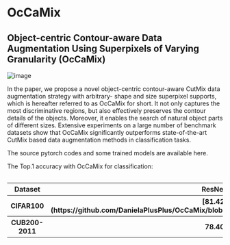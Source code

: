 # OcCaMix
Object-centric Contour-aware Data Augmentation Using Superpixels of Varying Granularity (OcCaMix)
-------------------------------------------------------------------------------------------------

![image](https://github.com/DanielaPlusPlus/OcCaMix/blob/main/framework.png)

In the paper, we propose a novel object-centric contour-aware CutMix data augmentation strategy with arbitrary- shape and size superpixel supports, which is hereafter referred to as OcCaMix for short. It not only captures the most discriminative regions, but also effectively preserves the contour details of the objects. Moreover, it enables the search of natural object parts of different sizes. Extensive experiments on a large number of benchmark datasets show that OcCaMix significantly outperforms state-of-the-art CutMix based data augmentation methods in classification tasks. 

The source pytorch codes and some trained models are available here.

The Top.1 accuracy with OcCaMix for classification:

<table align="left">
  <tr><th align="center">Dataset</th><th align="center">ResNet18</th><th align="center">ResNet50</th><th align="center">ResNeXt50</th></tr>
  <tr><th align="center">CIFAR100</th><th align="center">[81.42%](https://github.com/DanielaPlusPlus/OcCaMix/blob/main/CIFAR100_imagesize32_R18_OcCaMix.pt)</th><th align="center">83.69%(https://github.com/DanielaPlusPlus/OcCaMix/blob/main/CIFAR100_imagesize32_R50_OcCaMix.pt)</th><th align="center">84.01%(https://github.com/DanielaPlusPlus/OcCaMix/blob/main/CIFAR100_imagesize32_RX50_OcCaMix.pt)</th></tr>
  <tr><th align="center">CUB200-2011</th><th align="center">78.40%</th><th align="center">82.94%</th><th align="center">83.69%</th></tr>
</table>
